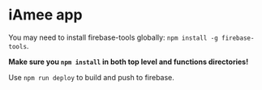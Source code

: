 # iAmee app

You may need to install firebase-tools globally: `npm install -g firebase-tools`.

**Make sure you `npm install` in both top level and functions directories!**

Use `npm run deploy` to build and push to firebase.
